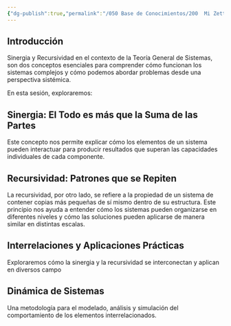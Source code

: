 ```yaml
---
{"dg-publish":true,"permalink":"/050 Base de Conocimientos/200  Mi Zettelkasten/100 Docencia/Org1/2025/Clase 03 Sinergia y Recursividad/Zk Introducción al !MOC Sinergia y Recursividad/","tags":["digitalGarden","sinergia","recursividad","moc"]}
---
```


## Introducción
Sinergia y Recursividad en el contexto de la Teoría General de Sistemas, son dos conceptos esenciales para comprender cómo funcionan los sistemas complejos y cómo podemos abordar problemas desde una perspectiva sistémica.

En esta sesión, exploraremos:

## Sinergia: El Todo es más que la Suma de las Partes

Este concepto nos permite explicar cómo los elementos de un sistema pueden interactuar para producir resultados que superan las capacidades individuales de cada componente.

## Recursividad: Patrones que se Repiten

La recursividad, por otro lado, se refiere a la propiedad de un sistema de contener copias más pequeñas de sí mismo dentro de su estructura. Este principio nos ayuda a entender cómo los sistemas pueden organizarse en diferentes niveles y cómo las soluciones pueden aplicarse de manera similar en distintas escalas.

## Interrelaciones y Aplicaciones Prácticas
Exploraremos cómo la sinergia y la recursividad se interconectan y aplican en diversos campo

## Dinámica de Sistemas
Una metodología para el modelado, análisis y simulación del comportamiento de los elementos interrelacionados.
